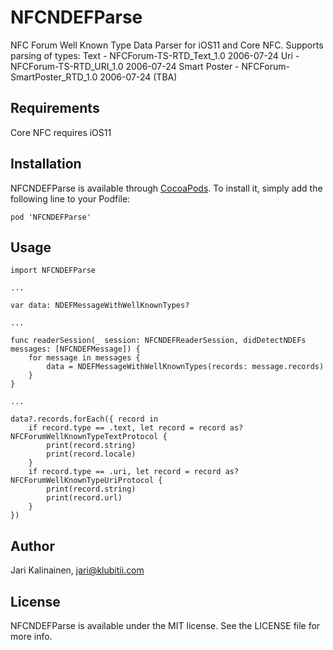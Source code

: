 # NFCNDEFParse

NFC Forum Well Known Type Data Parser for iOS11 and Core NFC.
Supports parsing of types:
Text - NFCForum-TS-RTD_Text_1.0 2006-07-24
Uri - NFCForum-TS-RTD_URI_1.0 2006-07-24
Smart Poster - NFCForum-SmartPoster_RTD_1.0 2006-07-24 (TBA)

## Requirements

Core NFC requires iOS11

## Installation

NFCNDEFParse is available through [CocoaPods](http://cocoapods.org). To install
it, simply add the following line to your Podfile:

```
pod 'NFCNDEFParse'
```

## Usage

```
import NFCNDEFParse

...

var data: NDEFMessageWithWellKnownTypes?

...

func readerSession(_ session: NFCNDEFReaderSession, didDetectNDEFs messages: [NFCNDEFMessage]) {
    for message in messages {
        data = NDEFMessageWithWellKnownTypes(records: message.records)
    }
}

...

data?.records.forEach({ record in
    if record.type == .text, let record = record as? NFCForumWellKnownTypeTextProtocol {
        print(record.string)
        print(record.locale)
    }
    if record.type == .uri, let record = record as? NFCForumWellKnownTypeUriProtocol {
        print(record.string)
        print(record.url)
    }
})

```

## Author

Jari Kalinainen, jari@klubitii.com

## License

NFCNDEFParse is available under the MIT license. See the LICENSE file for more info.
